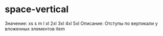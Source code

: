 # space-vertical

Значение: xs s m l xl 2xl 3xl 4xl 5xl
Описание: Отступы по вертикали у вложенных элементов item